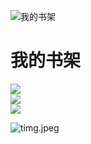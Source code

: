 <link href="https://cdn.bootcss.com/bootstrap/4.1.0/css/bootstrap.min.css" rel="stylesheet">

![我的书架](https://i.loli.net/2018/04/16/5ad4563276e8c.jpeg)
# 我的书架

<div class="container">
	<div class="row">
		<div class="col-sm-4">
			<img src="https://i.loli.net/2018/04/16/5ad454e8dd0fc.jpeg">
		</div>
		<div class="col-sm-4">
			<img src="https://i.loli.net/2018/04/16/5ad454e8dd0fc.jpeg">
		</div>
		<div class="col-sm-4">
			<img src="https://i.loli.net/2018/04/16/5ad454e8dd0fc.jpeg">
		</div>
	</div>
</div>

![timg.jpeg](https://i.loli.net/2018/04/16/5ad454e8dd0fc.jpeg)